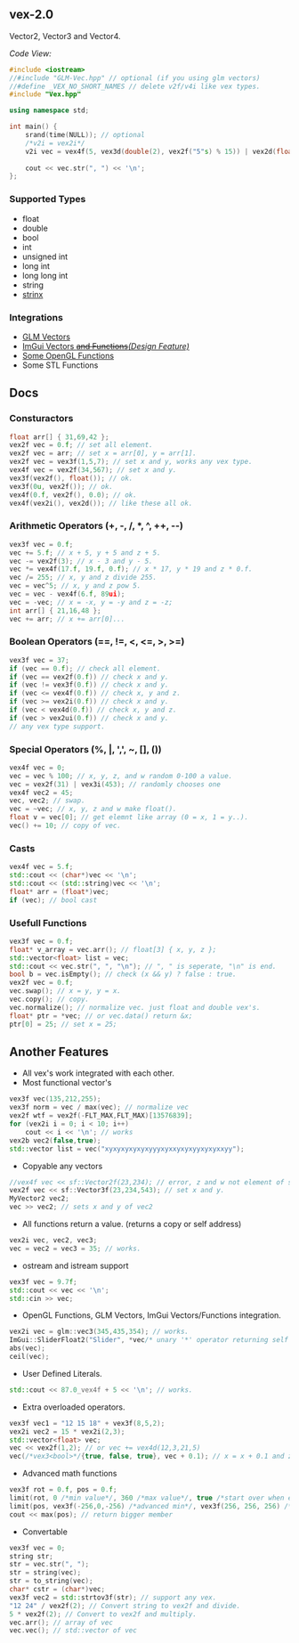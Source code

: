## vex-2.0

Vector2, Vector3 and Vector4.

_Code View:_
```cpp
#include <iostream>
//#include "GLM-Vec.hpp" // optional (if you using glm vectors)
//#define _VEX_NO_SHORT_NAMES // delete v2f/v4i like vex types.
#include "Vex.hpp"

using namespace std;

int main() {
    srand(time(NULL)); // optional
    /*v2i = vex2i*/
    v2i vec = vex4f(5, vex3d(double(2), vex2f("5"s) % 15)) | vex2d(float(3), int(8)) * vex3d(0u, vex2f(53)); // works!!
    
    cout << vec.str(", ") << '\n';
};
```

### Supported Types
- float
- double
- bool
- int
- unsigned int
- long int
- long long int
- string
- [strinx](https://github.com/TYSON-Alii/strinx)
### Integrations
- [GLM Vectors](https://github.com/TYSON-Alii/vex-2.0/blob/main/extras/GLM-Vex.hpp)
- [ImGui Vectors ~~and Functions~~_(Design Feature)_](https://github.com/TYSON-Alii/vex-2.0/blob/main/extras/ImGui-Vex.hpp)
- [Some OpenGL Functions](https://github.com/TYSON-Alii/vex-2.0/blob/main/extras/GL-Vex.hpp)
- Some STL Functions
## Docs
### Consturactors
```cpp
float arr[] { 31,69,42 };
vex2f vec = 0.f; // set all element.
vex2f vec = arr; // set x = arr[0], y = arr[1].
vex2f vec = vex3f(1,5,7); // set x and y, works any vex type.
vex4f vec = vex2f(34,567); // set x and y.
vex3f(vex2f(), float()); // ok.
vex3f(0u, vex2f()); // ok.
vex4f(0.f, vex2f(), 0.0); // ok.
vex4f(vex2i(), vex2d()); // like these all ok.
```
### Arithmetic Operators (+, -, /, *, ^, ++, --)
```cpp
vex3f vec = 0.f;
vec += 5.f; // x + 5, y + 5 and z + 5.
vec -= vex2f(3); // x - 3 and y - 5.
vec *= vex4f(17.f, 19.f, 0.f); // x * 17, y * 19 and z * 0.f.
vec /= 255; // x, y and z divide 255.
vec = vec^5; // x, y and z pow 5.
vec = vec - vex4f(6.f, 89ui);
vec = -vec; // x = -x, y = -y and z = -z;
int arr[] { 21,16,48 };
vec += arr; // x += arr[0]...
```
### Boolean Operators (==, !=, <, <=, >, >=)
```cpp
vex3f vec = 37;
if (vec == 0.f); // check all element.
if (vec == vex2f(0.f)) // check x and y.
if (vec != vex3f(0.f)) // check x and y.
if (vec <= vex4f(0.f)) // check x, y and z.
if (vec >= vex2i(0.f)) // check x and y.
if (vec < vex4d(0.f)) // check x, y and z.
if (vec > vex2ui(0.f)) // check x and y.
// any vex type support.
```
### Special Operators (%, |, ',', ~, [], ())
```cpp
vex4f vec = 0;
vec = vec % 100; // x, y, z, and w random 0-100 a value.
vec = vex2f(31) | vex3i(453); // randomly chooses one
vex4f vec2 = 45;
vec, vec2; // swap.
vec = ~vec; // x, y, z and w make float().
float v = vec[0]; // get elemnt like array (0 = x, 1 = y..).
vec() += 10; // copy of vec.
```
### Casts
```cpp
vex4f vec = 5.f;
std::cout << (char*)vec << '\n';
std::cout << (std::string)vec << '\n';
float* arr = (float*)vec;
if (vec); // bool cast
```
### Usefull Functions
```cpp
vex3f vec = 0.f;
float* v_array = vec.arr(); // float[3] { x, y, z };
std::vector<float> list = vec;
std::cout << vec.str(", ", "\n"); // ", " is seperate, "\n" is end.
bool b = vec.isEmpty(); // check (x && y) ? false : true.
vex2f vec = 0.f;
vec.swap(); // x = y, y = x.
vec.copy(); // copy.
vec.normalize(); // normalize vec. just float and double vex's.
float* ptr = *vec; // or vec.data() return &x;
ptr[0] = 25; // set x = 25;
```
## Another Features
*  All vex's work integrated with each other.
*  Most functional vector's
```cpp
vex3f vec(135,212,255);
vex3f norm = vec / max(vec); // normalize vec
vex2f wtf = vex2f(-FLT_MAX,FLT_MAX)[13576839];
for (vex2i i = 0; i < 10; i++)
    cout << i << '\n'; // works
vex2b vec2(false,true);
std::vector list = vec("xyxyxyxyxyxyyyxyxxyxyxyyxyxyxxyy");
```
*  Copyable any vectors
```cpp
//vex4f vec << sf::Vector2f(23,234); // error, z and w not element of sf::Vector2f.
vex2f vec << sf::Vector3f(23,234,543); // set x and y.
MyVector2 vec2;
vec >> vec2; // sets x and y of vec2
```
* All functions return a value. (returns a copy or self address)
```cpp
vex2i vec, vec2, vec3;
vec = vec2 = vec3 = 35; // works.
```
* ostream and istream support
```cpp
vex3f vec = 9.7f;
std::cout << vec << '\n';
std::cin >> vec;
```
* OpenGL Functions, GLM Vectors, ImGui Vectors/Functions integration.
```cpp
vex2i vec = glm::vec3(345,435,354); // works.
ImGui::SliderFloat2("Slider", *vec/* unary '*' operator returning self adress*/, 0, 100); // works.
abs(vec);
ceil(vec);
```
* User Defined Literals.
```cpp
std::cout << 87.0_vex4f + 5 << '\n'; // works.
```
* Extra overloaded operators.
```cpp
vex3f vec1 = "12 15 18" + vex3f(8,5,2);
vex2i vec2 = 15 * vex2i(2,3);
std::vector<float> vec;
vec << vex2f(1,2); // or vec += vex4d(12,3,21,5)
vec(/*vex3<bool>*/{true, false, true}, vec + 0.1); // x = x + 0.1 and z = z + 0.1, y not change.
```
* Advanced math functions
```cpp
vex3f rot = 0.f, pos = 0.f;
limit(rot, 0 /*min value*/, 360 /*max value*/, true /*start over when exceeding the limit*/);
limit(pos, vex3f(-256,0,-256) /*advanced min*/, vex3f(256, 256, 256) /*advaced max*/, false);
cout << max(pos); // return bigger member
```
* Convertable
```cpp
vex3f vec = 0;
string str;
str = vec.str(", ");
str = string(vec);
str = to_string(vec);
char* cstr = (char*)vec;
vex3f vec2 = std::strtov3f(str); // support any vex.
"12 24" / vex2f(2); // Convert string to vex2f and divide.
5 * vex2f(2); // Convert to vex2f and multiply.
vec.arr(); // array of vec
vec.vec(); // std::vector of vec
```
